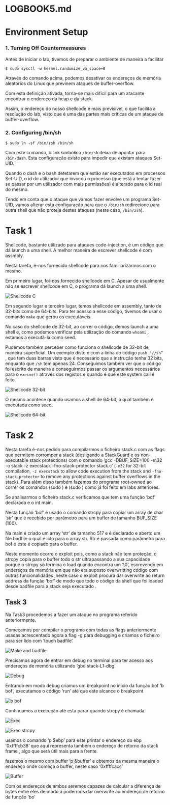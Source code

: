 # LOGBOOK5.md

# Environment Setup

### 1. Turning Off Countermeasures

Antes de iniciar o lab, tivemos de preparar o ambiente de maneira a facilitar 

`$ sudo sysctl -w kernel.randomize_va_space=0`

Através do comando acima, podemos desativar os endereços de memória aleatórios do Linux que previnem ataques de buffer-overflow.

Com esta definição ativada, torna-se mais difícil para um atacante encontrar o endereço da heap e da stack.

Assim, o endereço do nosso shellcode é mais previsível, o que facilita a resolução do lab, visto que é uma das partes mais críticas de um ataque de buffer-overflow.

### 2. Configuring /bin/sh

`$ sudo ln -sf /bin/zsh /bin/sh`

Com este comando, o link simbólico `/bin/sh` deixa de apontar para `/bin/dash`. Esta configuração existe para impedir que existam ataques Set-UID. 

Quando o dash e o bash detetarem que estão ser executados em processos Set-UID, o id do utilizador que invocou o processo (que está a tentar fazer-se passar por um utilizador com mais permissões) é alterado para o id real do mesmo.

Tendo em conta que o ataque que vamos fazer envolve um programa Set-UID, vamos alterar esta configuração para que o `/bin/sh` redirecione para outra shell que não proteja destes ataques (neste caso, `/bin/zsh`).

# Task 1

Shellcode, bastante utilizado para ataques code-injection, é um código que dá launch a uma shell. A melhor maneira de escrever shellcode é com assmbly.

Nesta tarefa, é-nos fornecido shellcode para nos familiarizarmos com o mesmo.

Em primeiro lugar, foi-nos fornecido shellcode em C. Apesar de usualmente não se escrever shellcode em C, o programa dá launch a uma shell.

![Shellcode C](images/logbook5_9.png)

Em segundo lugar e terceiro lugar, temos shellcode em assembly, tanto de 32-bits como de 64-bits. Para ter acesso a esse código, tivemos de usar o comando `make` que gerou os executáveis.

No caso do shellcode de 32-bit, ao correr o código, demos launch a uma shell e, como podemos verificar pela utilização do comando `whoami` , estamos a executá-la como seed.

Pudemos também perceber como funciona o shellcode de 32-bit de maneira superficial. Um exemplo disto é com a linha do código `push "//sh”` , que tem duas barras visto que é necessário que a instrução tenha 32 bits, enquanto que `/sh` tem apenas 24. Conseguimos também ver que o código foi escrito de maneira a conseguirmos passar os argumentos necessários para o `execve()` através dos registos e quando é que este system call é feito.

![Shellcode 32-bit](images/logbook5_2.png)

O mesmo acontece quando usamos a shell de 64-bit, a qual também é executada como seed.

![Shellcode 64-bit](images/logbook5_1.png)

# Task 2

Nesta tarefa é-nos pedido para compilarmos o ficheiro stack.c com as flags que permitem corromper a stack (desligando a StackGuard e os non-executable stack protections) com o comando ‘gcc -DBUF_SIZE=100 -m32 -o stack -z execstack -fno-stack-protector stack.c’ (`-m32` for 32-bit compilation, `-z execstack` to allow code execution from the stack and `-fno-stack-protector` to remove any protections against buffer overflows in the stack). Para além disso também fazemos do programa root-owned ao correr os comandos (sudo ) e (sudo ) como já foi feito em labs anteriores.

Se analisarmos o ficheiro stack.c verificamos que tem uma função ‘bof’ declarada e o int main.

Nesta função ‘bof’ é usado o comando strcpy para copiar um array de char ‘str’ que é recebido por parâmetro para um buffer de tamanho BUF_SIZE (100).

Na main é criado um array ‘str’ de tamanho 517 e é declarado e aberto um file badfile o qual é lido para o array str. Str é passada como parâmetro para bof e este é copiado para o buffer. 

Neste momento ocorre o exploit pois, como a stack não tem proteção, o strcpy copia para o buffer todo o str ultrapassando a sua capacidade porque o strcpy só termina o load quando encontra um ‘\0’, escrevendo em endereços de memória em que não era suposto overwritting código com outras funcionalidades ,neste caso o exploit procura dar overwrite ao return address da função ‘bof’ de modo que todo o código da shell que foi loaded desde badfile para a stack seja executado .

## Task 3

Na Task3 procedemos a fazer um ataque no programa referido anteriormente.

Começamos por compilar o programa com todas as flags anteriormente usadas acrescentado agora a flag -g para debugging  e criamos o ficheiro para ser lido com ‘touch badfile’.

![Make and badfile](images/logbook5_3.png)

Precisamos agora de entrar em debug no terminal para ter acesso aos endereços de memória utilizando  ‘gbd stack-L1-dbg’

![Debug](images/logbook5_4.png)

Entrando em modo debug criamos um breakpoint no inicio da função bof ‘b bof’, executamos o código ‘run’ até que este alcance o breakpoint

![b bof](images/logbook5_5.png)

Continuamos a execução até esta parar quando strcpy é chamada.

![Exec](images/logbook5_6.png)

![Exec strcpy](images/logbook5_7.png)

usamos o comando ‘p $ebp’ para este printar o endereço do ebp ‘0xffffcb38’ que aqui representa também o endereço de retorno da stack frame , algo que será útil mais para a frente.

fazemos o mesmo com buffer ‘p &buffer’ e obtemos da mesma maneira o endereço onde começa o buffer, neste caso ‘0xffffcacc’

![Buffer](images/logbook5_8.png)

Com os endereços de ambos seremos capazes de calcular a diferença de bytes entre eles de modo a podermos dar overwrite ao endereço de retorno da função ‘bo’
